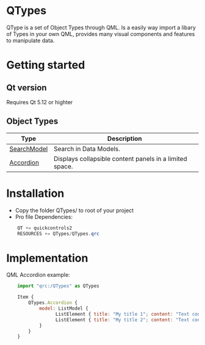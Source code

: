 # QTypes
QType is a set of Object Types through QML.
Is a easily way import a libary of Types in your own QML, provides many visual
components and features to manipulate data.

# Getting started

## Qt version
Requires Qt 5.12 or highter

## Object Types

| Type   | Description |
| ------ | ------ |
| [SearchModel](https://github.com/RicGuerra/QTypes/tree/master/Examples/SearchModel)        | Search in Data Models.
| [Accordion](https://github.com/RicGuerra/QTypes/tree/master/Examples/Accordion)            | Displays collapsible content panels in a limited space.


Installation
=====

 - Copy the folder QTypes/ to root of your project
 - Pro file Dependencies:
```c#
    QT += quickcontrols2
    RESOURCES += QTypes/QTypes.qrc
```

Implementation
=====

QML Accordion example:

```js
    import "qrc:/QTypes" as QTypes

    Item {
        QTypes.Accordion {
            model: ListModel {
                  ListElement { title: "My title 1"; content: "Text content 1" }
                  ListElement { title: "My title 2"; content: "Text content 2" }
            }
        }
    }
```

